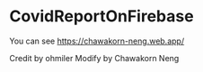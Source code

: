# CovidReportOnFirebase

You can see https://chawakorn-neng.web.app/

Credit by ohmiler
Modify by Chawakorn Neng
